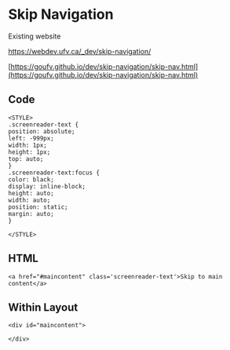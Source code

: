 # Skip Navigation

Existing website

https://webdev.ufv.ca/_dev/skip-navigation/


[https://goufv.github.io/dev/skip-navigation/skip-nav.html](https://goufv.github.io/dev/skip-navigation/skip-nav.html)



## Code

```
<STYLE>
.screenreader-text {
position: absolute;
left: -999px;
width: 1px;
height: 1px;
top: auto;
}
.screenreader-text:focus {
color: black;
display: inline-block;
height: auto;
width: auto;
position: static;
margin: auto;
}

</STYLE>
```

## HTML

```
<a href="#maincontent" class='screenreader-text'>Skip to main content</a>
```

## Within Layout

```
<div id="maincontent">

</div>
```
